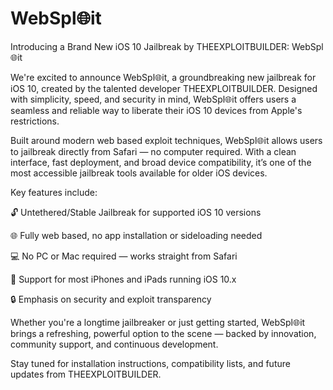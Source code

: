 # WebSpl🌐it
Introducing a Brand New iOS 10 Jailbreak by THEEXPLOITBUILDER: WebSpl🌐it

We're excited to announce WebSpl🌐it, a groundbreaking new jailbreak for iOS 10, created by the talented developer THEEXPLOITBUILDER. Designed with simplicity, speed, and security in mind, WebSpl🌐it offers users a seamless and reliable way to liberate their iOS 10 devices from Apple's restrictions.

Built around modern web based exploit techniques, WebSpl🌐it allows users to jailbreak directly from Safari — no computer required. With a clean interface, fast deployment, and broad device compatibility, it’s one of the most accessible jailbreak tools available for older iOS devices.

Key features include:

🔓 Untethered/Stable Jailbreak for supported iOS 10 versions

🌐 Fully web based, no app installation or sideloading needed

💻 No PC or Mac required — works straight from Safari

📱 Support for most iPhones and iPads running iOS 10.x

🔒 Emphasis on security and exploit transparency

Whether you're a longtime jailbreaker or just getting started, WebSpl🌐it brings a refreshing, powerful option to the scene — backed by innovation, community support, and continuous development.

Stay tuned for installation instructions, compatibility lists, and future updates from THEEXPLOITBUILDER.
